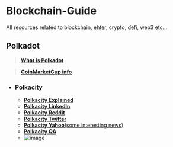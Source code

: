 # Blockchain-Guide
All resources related to blockchain, ehter, crypto, defi, web3 etc...


## Polkadot
  >[**What is Polkadot**](https://www.youtube.com/watch?v=YlAdEQp6ekM)
  
  >[**CoinMarketCup info**](https://coinmarketcap.com/currencies/polkadot-new/)
  - ### Polkacity
    - [**Polkacity Explained**](https://www.youtube.com/watch?v=owispALAhPc&t=453s) 
    - [**Polkacity LinkedIn**](https://www.linkedin.com/company/polka-city/)
    - [**Polkacity Reddit**](https://www.reddit.com/r/polkacity/)
    - [**Polkacity Twitter**](https://twitter.com/polkacity)
    - [**Polkacity Yahoo**(some interesting news)](https://finance.yahoo.com/news/polka-city-entirely-autonomous-contract-205700051.html?guccounter=1&guce_referrer=aHR0cHM6Ly93d3cuZ29vZ2xlLmNvbS8&guce_referrer_sig=AQAAANN-A9gSpmd0YIgeqZHjJCxVgqR6LUctcoHlRSX-RyBgU8T8659mZ69uiv64X0gv5xsNRsO2ahKk56zDJ-972g0DUhQc4KJtf9JPK2F0NizlVSjEfVpb__nPYLXqfXmvCrjlwGXg85rHWjXBlvb0UKFLxYM9HznObaobQsBa_GxO)
    - [**Polkacity QA**](https://www.polkacity.io/q-a)
    - ![image](https://user-images.githubusercontent.com/94608729/144801718-fbc38f83-8edd-44eb-9dd1-813850ad0ed8.png)
  
